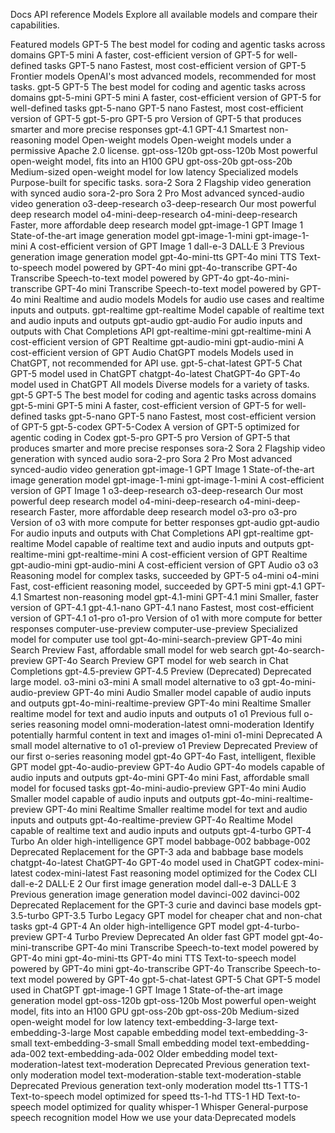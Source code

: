 Docs
API reference
Models
Explore all available models and compare their capabilities.

Featured models
GPT-5
The best model for coding and agentic tasks across domains
GPT-5 mini
A faster, cost-efficient version of GPT-5 for well-defined tasks
GPT-5 nano
Fastest, most cost-efficient version of GPT-5
Frontier models
OpenAI's most advanced models, recommended for most tasks.
gpt-5
GPT-5
The best model for coding and agentic tasks across domains
gpt-5-mini
GPT-5 mini
A faster, cost-efficient version of GPT-5 for well-defined tasks
gpt-5-nano
GPT-5 nano
Fastest, most cost-efficient version of GPT-5
gpt-5-pro
GPT-5 pro
Version of GPT-5 that produces smarter and more precise responses
gpt-4.1
GPT-4.1
Smartest non-reasoning model
Open-weight models
Open-weight models under a permissive Apache 2.0 license.
gpt-oss-120b
gpt-oss-120b
Most powerful open-weight model, fits into an H100 GPU
gpt-oss-20b
gpt-oss-20b
Medium-sized open-weight model for low latency
Specialized models
Purpose-built for specific tasks.
sora-2
Sora 2
Flagship video generation with synced audio
sora-2-pro
Sora 2 Pro
Most advanced synced-audio video generation
o3-deep-research
o3-deep-research
Our most powerful deep research model
o4-mini-deep-research
o4-mini-deep-research
Faster, more affordable deep research model
gpt-image-1
GPT Image 1
State-of-the-art image generation model
gpt-image-1-mini
gpt-image-1-mini
A cost-efficient version of GPT Image 1
dall-e-3
DALL·E 3
Previous generation image generation model
gpt-4o-mini-tts
GPT-4o mini TTS
Text-to-speech model powered by GPT-4o mini
gpt-4o-transcribe
GPT-4o Transcribe
Speech-to-text model powered by GPT-4o
gpt-4o-mini-transcribe
GPT-4o mini Transcribe
Speech-to-text model powered by GPT-4o mini
Realtime and audio models
Models for audio use cases and realtime inputs and outputs.
gpt-realtime
gpt-realtime
Model capable of realtime text and audio inputs and outputs
gpt-audio
gpt-audio
For audio inputs and outputs with Chat Completions API
gpt-realtime-mini
gpt-realtime-mini
A cost-efficient version of GPT Realtime
gpt-audio-mini
gpt-audio-mini
A cost-efficient version of GPT Audio
ChatGPT models
Models used in ChatGPT, not recommended for API use.
gpt-5-chat-latest
GPT-5 Chat
GPT-5 model used in ChatGPT
chatgpt-4o-latest
ChatGPT-4o
GPT-4o model used in ChatGPT
All models
Diverse models for a variety of tasks.
gpt-5
GPT-5
The best model for coding and agentic tasks across domains
gpt-5-mini
GPT-5 mini
A faster, cost-efficient version of GPT-5 for well-defined tasks
gpt-5-nano
GPT-5 nano
Fastest, most cost-efficient version of GPT-5
gpt-5-codex
GPT-5-Codex
A version of GPT-5 optimized for agentic coding in Codex
gpt-5-pro
GPT-5 pro
Version of GPT-5 that produces smarter and more precise responses
sora-2
Sora 2
Flagship video generation with synced audio
sora-2-pro
Sora 2 Pro
Most advanced synced-audio video generation
gpt-image-1
GPT Image 1
State-of-the-art image generation model
gpt-image-1-mini
gpt-image-1-mini
A cost-efficient version of GPT Image 1
o3-deep-research
o3-deep-research
Our most powerful deep research model
o4-mini-deep-research
o4-mini-deep-research
Faster, more affordable deep research model
o3-pro
o3-pro
Version of o3 with more compute for better responses
gpt-audio
gpt-audio
For audio inputs and outputs with Chat Completions API
gpt-realtime
gpt-realtime
Model capable of realtime text and audio inputs and outputs
gpt-realtime-mini
gpt-realtime-mini
A cost-efficient version of GPT Realtime
gpt-audio-mini
gpt-audio-mini
A cost-efficient version of GPT Audio
o3
o3
Reasoning model for complex tasks, succeeded by GPT-5
o4-mini
o4-mini
Fast, cost-efficient reasoning model, succeeded by GPT-5 mini
gpt-4.1
GPT-4.1
Smartest non-reasoning model
gpt-4.1-mini
GPT-4.1 mini
Smaller, faster version of GPT-4.1
gpt-4.1-nano
GPT-4.1 nano
Fastest, most cost-efficient version of GPT-4.1
o1-pro
o1-pro
Version of o1 with more compute for better responses
computer-use-preview
computer-use-preview
Specialized model for computer use tool
gpt-4o-mini-search-preview
GPT-4o mini Search Preview
Fast, affordable small model for web search
gpt-4o-search-preview
GPT-4o Search Preview
GPT model for web search in Chat Completions
gpt-4.5-preview
GPT-4.5 Preview (Deprecated)
Deprecated large model.
o3-mini
o3-mini
A small model alternative to o3
gpt-4o-mini-audio-preview
GPT-4o mini Audio
Smaller model capable of audio inputs and outputs
gpt-4o-mini-realtime-preview
GPT-4o mini Realtime
Smaller realtime model for text and audio inputs and outputs
o1
o1
Previous full o-series reasoning model
omni-moderation-latest
omni-moderation
Identify potentially harmful content in text and images
o1-mini
o1-mini
Deprecated
A small model alternative to o1
o1-preview
o1 Preview
Deprecated
Preview of our first o-series reasoning model
gpt-4o
GPT-4o
Fast, intelligent, flexible GPT model
gpt-4o-audio-preview
GPT-4o Audio
GPT-4o models capable of audio inputs and outputs
gpt-4o-mini
GPT-4o mini
Fast, affordable small model for focused tasks
gpt-4o-mini-audio-preview
GPT-4o mini Audio
Smaller model capable of audio inputs and outputs
gpt-4o-mini-realtime-preview
GPT-4o mini Realtime
Smaller realtime model for text and audio inputs and outputs
gpt-4o-realtime-preview
GPT-4o Realtime
Model capable of realtime text and audio inputs and outputs
gpt-4-turbo
GPT-4 Turbo
An older high-intelligence GPT model
babbage-002
babbage-002
Deprecated
Replacement for the GPT-3 ada and babbage base models
chatgpt-4o-latest
ChatGPT-4o
GPT-4o model used in ChatGPT
codex-mini-latest
codex-mini-latest
Fast reasoning model optimized for the Codex CLI
dall-e-2
DALL·E 2
Our first image generation model
dall-e-3
DALL·E 3
Previous generation image generation model
davinci-002
davinci-002
Deprecated
Replacement for the GPT-3 curie and davinci base models
gpt-3.5-turbo
GPT-3.5 Turbo
Legacy GPT model for cheaper chat and non-chat tasks
gpt-4
GPT-4
An older high-intelligence GPT model
gpt-4-turbo-preview
GPT-4 Turbo Preview
Deprecated
An older fast GPT model
gpt-4o-mini-transcribe
GPT-4o mini Transcribe
Speech-to-text model powered by GPT-4o mini
gpt-4o-mini-tts
GPT-4o mini TTS
Text-to-speech model powered by GPT-4o mini
gpt-4o-transcribe
GPT-4o Transcribe
Speech-to-text model powered by GPT-4o
gpt-5-chat-latest
GPT-5 Chat
GPT-5 model used in ChatGPT
gpt-image-1
GPT Image 1
State-of-the-art image generation model
gpt-oss-120b
gpt-oss-120b
Most powerful open-weight model, fits into an H100 GPU
gpt-oss-20b
gpt-oss-20b
Medium-sized open-weight model for low latency
text-embedding-3-large
text-embedding-3-large
Most capable embedding model
text-embedding-3-small
text-embedding-3-small
Small embedding model
text-embedding-ada-002
text-embedding-ada-002
Older embedding model
text-moderation-latest
text-moderation
Deprecated
Previous generation text-only moderation model
text-moderation-stable
text-moderation-stable
Deprecated
Previous generation text-only moderation model
tts-1
TTS-1
Text-to-speech model optimized for speed
tts-1-hd
TTS-1 HD
Text-to-speech model optimized for quality
whisper-1
Whisper
General-purpose speech recognition model
How we use your data·Deprecated models